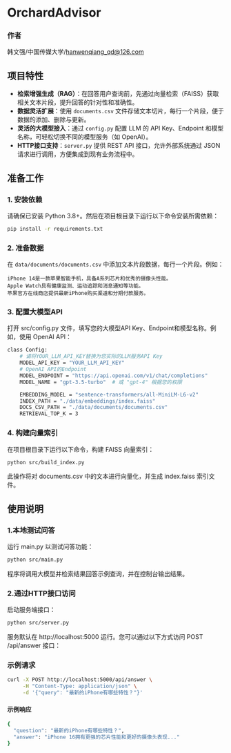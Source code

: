 # OrchardAdvisor
### 作者
韩文强/中国传媒大学/hanwenqiang_qd@126.com
## 项目特性

- **检索增强生成（RAG）**：在回答用户查询前，先通过向量检索（FAISS）获取相关文本片段，提升回答的针对性和准确性。
- **数据灵活扩展**：使用 `documents.csv` 文件存储文本切片，每行一个片段，便于数据的添加、删除与更新。
- **灵活的大模型接入**：通过 `config.py` 配置 LLM 的 API Key、Endpoint 和模型名称，可轻松切换不同的模型服务（如 OpenAI）。
- **HTTP接口支持**：`server.py` 提供 REST API 接口，允许外部系统通过 JSON 请求进行调用，方便集成到现有业务流程中。

## 准备工作

### 1. 安装依赖

请确保已安装 Python 3.8+。然后在项目根目录下运行以下命令安装所需依赖：

```bash
pip install -r requirements.txt
```
### 2. 准备数据
在 `data/documents/documents.csv` 中添加文本片段数据，每行一个片段。例如：

```csv
iPhone 14是一款苹果智能手机，具备A系列芯片和优秀的摄像头性能。
Apple Watch具有健康监测、运动追踪和消息通知等功能。
苹果官方在线商店提供最新iPhone购买渠道和分期付款服务。
```

### 3. 配置大模型API
打开 src/config.py 文件，填写您的大模型API Key、Endpoint和模型名称。例如，使用 OpenAI API：
```bash
class Config:
    # 请将YOUR_LLM_API_KEY替换为您实际的LLM服务API Key
    MODEL_API_KEY = "YOUR_LLM_API_KEY"
    # OpenAI API的Endpoint
    MODEL_ENDPOINT = "https://api.openai.com/v1/chat/completions"
    MODEL_NAME = "gpt-3.5-turbo"  # 或 "gpt-4" 根据您的权限

    EMBEDDING_MODEL = "sentence-transformers/all-MiniLM-L6-v2"
    INDEX_PATH = "./data/embeddings/index.faiss"
    DOCS_CSV_PATH = "./data/documents/documents.csv"
    RETRIEVAL_TOP_K = 3
```
### 4. 构建向量索引
在项目根目录下运行以下命令，构建 FAISS 向量索引：
```bash
python src/build_index.py
```
此操作将对 documents.csv 中的文本进行向量化，并生成 index.faiss 索引文件。


## 使用说明
### 1.本地测试问答
运行 main.py 以测试问答功能：
```bash
python src/main.py
```
程序将调用大模型并检索结果回答示例查询，并在控制台输出结果。
### 2.通过HTTP接口访问
启动服务端接口：
```bash
python src/server.py
```
服务默认在 http://localhost:5000 运行。您可以通过以下方式访问 POST /api/answer 接口：
### 示例请求
```bash
curl -X POST http://localhost:5000/api/answer \
     -H "Content-Type: application/json" \
     -d '{"query": "最新的iPhone有哪些特性？"}'
```
#### 示例响应
```bash
{
  "question": "最新的iPhone有哪些特性？",
  "answer": "iPhone 16拥有更强的芯片性能和更好的摄像头表现..."
}
```





